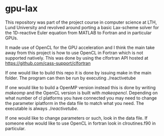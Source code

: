 # gpu-lax
This repository was part of the project course in computer science at LTH, Lund University and revolved around porting a basic Lax-scheme solver for the 1D-reactive Euler equation from MATLAB to Fortran and in particular GPUs.

It made use of OpenCL for the GPU acceleration and I think the main take away from this project is how to use OpenCL in Fortran which is not supported natively. This was done by using the clfortran API hosted at https://github.com/cass-support/clfortran

If one would like to build this repo it is done by issuing make in the main folder. The program can then be run by executing ./reactivetube

If one would like to build a OpenMP version instead this is done by writing $make omp$ and the OpenCL version is built with $make opencl$. Depending on what number of cl platforms you have connected you may need to change the parameter iplatform in the data file to match what you need. The executable is always $./reactivetube$.

If one would like to change parameters or such, look in the data file. If someone else would like to use OpenCL in fortran look in clroutines.f90 in particular.
